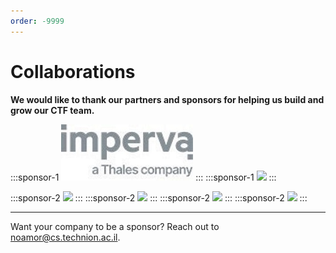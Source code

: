 ```yaml
---
order: -9999
---
```


# Collaborations
**We would like to thank our partners and sponsors for helping us build and grow our CTF team.**

<style>
.sponsor-1 {
    width: 45%;
    aspect-ratio: 100/50;
    border-radius: 25px;
    background-color: #FFF;
    border: 1px #ccc solid;
    padding: 0px 6%;
    margin: 5px;
    display: inline-flex;
    justify-content: center;
    align-items: center;
}

.sponsor-2 {
        width: 22%;
        aspect-ratio: 100/65;
        border-radius: 25px;
        background-color: #FFF;
        margin: 5px;
        display: inline flex;
    }

@media (max-width: 600px) {
    .sponsor-1, .sponsor-2 {
        width: 80%;
        aspect-ratio: 100/40;
        border-radius: 15px;
        padding: 0 10%;
    }
}
</style>

:::sponsor-1
![](/files/Imperva.jpg)
:::
:::sponsor-1
![]("/files/intel.png")
:::

:::sponsor-2
![]("/files/IEEE-logo_2.png")
:::
:::sponsor-2
![]("/files/Hiroshi_Fujiwara_Cyber_Security-LOGO.png")
:::
:::sponsor-2
![]("/files/ieee.jpg")
:::
:::sponsor-2
![]("/files/cyber-lab-logo.jpg")
:::

---

Want your company to be a sponsor? Reach out to noamor@cs.technion.ac.il.